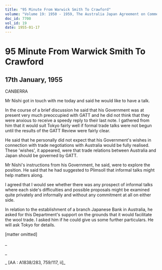 ```yaml
---
title: "95 Minute From Warwick Smith To Crawford"
volume: "Volume 19: 1950 - 1959, The Australia Japan Agreement on Commerce"
doc_id: 7700
vol_id: 19
date: 1955-01-17
---
```


# 95 Minute From Warwick Smith To Crawford

## 17th January, 1955

CANBERRA

Mr Nishi got in touch with me today and said he would like to have a talk.

In the course of a brief discussion he said that his Government was at present very much preoccupied with GATT and he did not think that they were anxious to receive a speedy reply to their last note. I gathered from him that it would suit Tokyo fairly well if formal trade talks were not begun until the results of the GATT Review were fairly clear.

He said that he personally did not expect that his Government's wishes in connection with trade negotiations with Australia would be fully realised. These 'wishes', it appeared, were that trade relations between Australia and Japan should be governed by GATT.

Mr Nishi's instructions from his Government, he said, were to explore the position. He said that he had suggested to Plimsoll that informal talks might help matters along.

I agreed that I would see whether there was any prospect of informal talks where each side's difficulties and possible proposals might be examined quite privately and informally and without any commitment at all on either side.

In relation to the establishment of a branch Japanese Bank in Australia, he asked for this Department's support on the grounds that it would facilitate the wool trade. I asked him if he could give us some further particulars. He will ask Tokyo for details.

[matter omitted]

_

_

_ [AA : A1838/283, 759/117, ii]_

